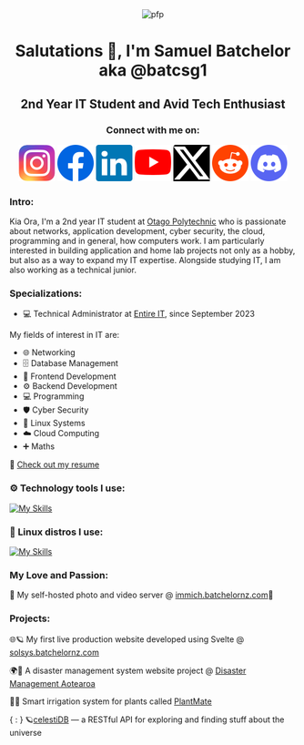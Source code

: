 <div align="center">
  <img src="https://github.com/user-attachments/assets/15eecc16-80b8-4739-826d-b51743aee3cf" alt="pfp" height=150 />
</div>
<h1 align="center">   
    Salutations 👋, I'm Samuel Batchelor aka @batcsg1
</h1>
<h2 align="center">
  2nd Year IT Student and Avid Tech Enthusiast
</h2>

<div align="center">
  
### Connect with me on:

[![Instagram](https://github.com/CLorant/readme-social-icons/blob/main/large/filled/instagram.svg)](https://www.instagram.com/samuelbatchelor._.2005)
[![Facebook](https://github.com/CLorant/readme-social-icons/blob/main/large/filled/facebook.svg)](https://www.facebook.com/samuel.batchelor2005)
[![LinkedIn](https://github.com/CLorant/readme-social-icons/blob/main/large/filled/linkedin.svg)](https://www.linkedin.com/in/samuel-batchelor-nz)
[![Youtube](https://github.com/CLorant/readme-social-icons/blob/main/large/filled/youtube.svg)](https://www.youtube.com/@samuelbatchelor6894)
[![X](https://github.com/CLorant/readme-social-icons/blob/main/large/filled/twitter-x.svg)](https://x.com/GutterTweet)
[![Reddit](https://github.com/CLorant/readme-social-icons/blob/main/large/filled/reddit.svg)](https://www.reddit.com/user/TV_Jello1O1/)
[![Discord](https://github.com/CLorant/readme-social-icons/blob/main/large/filled/discord.svg)](https://discord.com/users/611766037708275723)

</div>

### Intro:

Kia Ora, I'm a 2nd year IT student at [Otago Polytechnic](https://www.op.ac.nz) who is passionate about networks, application development, cyber security, the cloud, programming and in general, how computers work. I am particularly interested in building application and home lab projects not only as a hobby, but also as a way to expand my IT expertise. Alongside studying IT, I am also working as a technical junior.

### Specializations:

- 💻 Technical Administrator at [Entire IT](https://entireit.nz), since September 2023

My fields of interest in IT are:

- 🌐 Networking  
- 🗄️ Database Management  
- 🎨 Frontend Development  
- ⚙️ Backend Development  
- 💻 Programming  
- 🛡️ Cyber Security  
- 🐧 Linux Systems  
- ☁️ Cloud Computing  
- ➕ Maths  

📄 [Check out my resume](https://github.com/user-attachments/files/18730456/Samuel.Batchelor.-.Resume.pdf)


### ⚙️ Technology tools I use:

[![My Skills](https://skillicons.dev/icons?i=cs,js,html,css,arduino,docker,git,bash,py,nodejs,postgres,prisma,linux,svelte,cpp,powershell,vscode,express,azure,netlify,sqlite,cloudflare,npm)](https://skillicons.dev)

### 🐧 Linux distros I use:

[![My Skills](https://skillicons.dev/icons?i=raspberrypi,ubuntu,mint)](https://skillicons.dev)

### My Love and Passion:

<p>📸 My self-hosted photo and video server @ <a href="https://immich.batchelornz.com">immich.batchelornz.com</a>🎥</p>

### Projects:
<p>🌐🪐 My first live production website developed using Svelte @ <a href="https://solsys.batchelornz.com">solsys.batchelornz.com</a></p>
<p>🌍🚨 A disaster management system website project @ <a href="https://theantistatics.netlify.app">Disaster Management Aotearoa</a></p>
<p>🌱💦 Smart irrigation system for plants called <a href="https://github.com/batcsg1/PlantMate">PlantMate</a></p>
<p>{ : } 🪐<a href="https://github.com/batcsg1/celestiDB">celestiDB</a> — a RESTful API for exploring and finding stuff about the universe</p>
